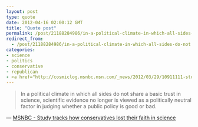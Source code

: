 ```yaml
---
layout: post
type: quote
date: 2012-04-16 02:00:12 GMT
title: "Quote post"
permalink: /post/21188284986/in-a-political-climate-in-which-all-sides-do-not
redirect_from: 
  - /post/21188284986/in-a-political-climate-in-which-all-sides-do-not
categories:
- science
- politics
- conservative
- republican
- <a href="http://cosmiclog.msnbc.msn.com/_news/2012/03/29/10911111-study-tracks-how-conservatives-lost-their-faith-in-science">msnbc - study tracks how conservatives lost their faith in science</a>
---
```

<blockquote>In a political climate in which all sides do not share a basic trust in science, scientific evidence no longer is viewed as a politically neutral factor in judging whether a public policy is good or bad.</blockquote>

 — <a href="http://cosmiclog.msnbc.msn.com/_news/2012/03/29/10911111-study-tracks-how-conservatives-lost-their-faith-in-science">MSNBC - Study tracks how conservatives lost their faith in science</a>